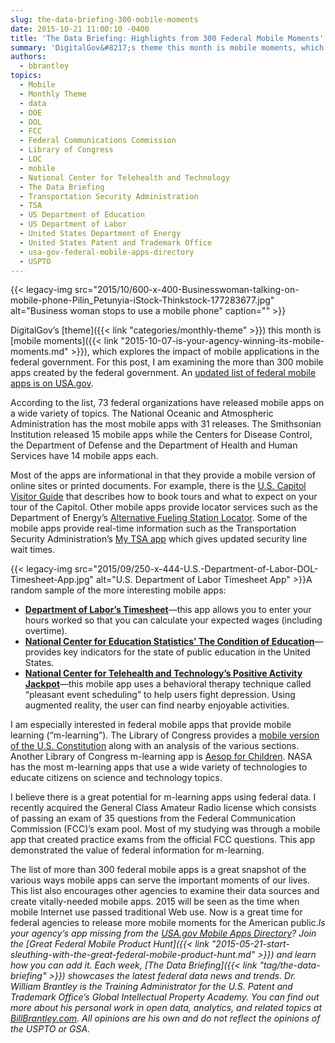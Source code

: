 ```yaml
---
slug: the-data-briefing-300-mobile-moments
date: 2015-10-21 11:00:10 -0400
title: 'The Data Briefing: Highlights from 300 Federal Mobile Moments'
summary: 'DigitalGov&#8217;s theme this month is mobile moments, which explores the impact of mobile applications in the federal government. For this post, I am examining the more than 300 mobile apps created by the federal government. An updated list of federal mobile apps is on USA.gov. According to the list, 73 federal organizations have released mobile apps on a wide'
authors:
  - bbrantley
topics:
  - Mobile
  - Monthly Theme
  - data
  - DOE
  - DOL
  - FCC
  - Federal Communications Commission
  - Library of Congress
  - LOC
  - mobile
  - National Center for Telehealth and Technology
  - The Data Briefing
  - Transportation Security Administration
  - TSA
  - US Department of Education
  - US Department of Labor
  - United States Department of Energy
  - United States Patent and Trademark Office
  - usa-gov-federal-mobile-apps-directory
  - USPTO
---
```


{{< legacy-img src="2015/10/600-x-400-Businesswoman-talking-on-mobile-phone-Pilin_Petunyia-iStock-Thinkstock-177283677.jpg" alt="Business woman stops to use a mobile phone" caption="" >}} 

DigitalGov&#8217;s [theme]({{< link "categories/monthly-theme" >}}) this month is [mobile moments]({{< link "2015-10-07-is-your-agency-winning-its-mobile-moments.md" >}}), which explores the impact of mobile applications in the federal government. For this post, I am examining the more than 300 mobile apps created by the federal government. An <a href="https://www.usa.gov/mobile-apps" target="_blank">updated list of federal mobile apps is on USA.gov</a>.

According to the list, 73 federal organizations have released mobile apps on a wide variety of topics. The National Oceanic and Atmospheric Administration has the most mobile apps with 31 releases. The Smithsonian Institution released 15 mobile apps while the Centers for Disease Control, the Department of Defense and the Department of Health and Human Services have 14 mobile apps each.

Most of the apps are informational in that they provide a mobile version of online sites or printed documents. For example, there is the <a href="https://itunes.apple.com/us/app/u.s.-capitol-visitor-guide/id796994687?mt=8" target="_blank">U.S. Capitol Visitor Guide</a> that describes how to book tours and what to expect on your tour of the Capitol. Other mobile apps provide locator services such as the Department of Energy’s <a href="http://www.afdc.energy.gov/afdc/locator/m/stations/" target="_blank">Alternative Fueling Station Locator</a>. Some of the mobile apps provide real-time information such as the Transportation Security Administration’s <a href="http://apps.tsa.dhs.gov/mytsa/" target="_blank">My TSA app</a> which gives updated security line wait times.

{{< legacy-img src="2015/09/250-x-444-U.S.-Department-of-Labor-DOL-Timesheet-App.jpg" alt="U.S. Department of Labor Timesheet App" >}}A random sample of the more interesting mobile apps:

  * <a href="https://itunes.apple.com/us/app/dol-timesheet/id433638193?mt=8#" target="_blank"><strong>Department of Labor’s Timesheet</strong></a>—this app allows you to enter your hours worked so that you can calculate your expected wages (including overtime).
  * <a href="http://nces.ed.gov/programs/coe/mobile/" target="_blank"><strong>National Center for Education Statistics’ The Condition of Education</strong></a>—provides key indicators for the state of public education in the United States.
  * <a href="https://play.google.com/store/apps/details?id=t2.paj" target="_blank"><strong>National Center for Telehealth and Technology’s Positive Activity Jackpot</strong></a>—this mobile app uses a behavioral therapy technique called “pleasant event scheduling” to help users fight depression. Using augmented reality, the user can find nearby enjoyable activities.

I am especially interested in federal mobile apps that provide mobile learning (“m-learning”). The Library of Congress provides a <a href="https://itunes.apple.com/us/app/u.s.-constitution-analysis/id692260032?mt=8" target="_blank">mobile version of the U.S. Constitution</a> along with an analysis of the various sections. Another Library of Congress m-learning app is <a href="https://play.google.com/store/apps/details?id=gov.gov.osi.aesops" target="_blank">Aesop for Children</a>. NASA has the most m-learning apps that use a wide variety of technologies to educate citizens on science and technology topics.

I believe there is a great potential for m-learning apps using federal data. I recently acquired the General Class Amateur Radio license which consists of passing an exam of 35 questions from the Federal Communication Commission (FCC)’s exam pool. Most of my studying was through a mobile app that created practice exams from the official FCC questions. This app demonstrated the value of federal information for m-learning.

The list of more than 300 federal mobile apps is a great snapshot of the various ways mobile apps can serve the important moments of our lives. This list also encourages other agencies to examine their data sources and create vitally-needed mobile apps. 2015 will be seen as the time when mobile Internet use passed traditional Web use. Now is a great time for federal agencies to release more mobile moments for the American public._Is your agency&#8217;s app missing from the [USA.gov Mobile Apps Directory](https://www.usa.gov/mobile-apps)? Join the [Great Federal Mobile Product Hunt]({{< link "2015-05-21-start-sleuthing-with-the-great-federal-mobile-product-hunt.md" >}}) and learn how you can add it._
_Each week, [The Data Briefing]({{< link "tag/the-data-briefing" >}}) showcases the latest federal data news and trends._
_Dr. William Brantley is the Training Administrator for the U.S. Patent and Trademark Office’s Global Intellectual Property Academy. You can find out more about his personal work in open data, analytics, and related topics at <a href="http://billbrantley.com" target="_blank">BillBrantley.com</a>. All opinions are his own and do not reflect the opinions of the USPTO or GSA._